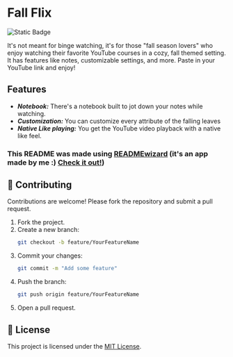 # Fall Flix
![Static Badge](https://img.shields.io/badge/React-494949?style=flat&logo=react&labelColor=%231b1b1b)

It's not meant for binge watching, it's for those "fall season lovers" who enjoy watching their favorite YouTube courses in a cozy, fall themed setting. It has features like notes, customizable settings, and more. Paste in your YouTube link and enjoy!

## Features
- ***Notebook:*** There's a notebook built to jot down your notes while watching.
- ***Customization:*** You can customize every attribute of the falling leaves
- ***Native Like playing:*** You get the YouTube video playback with a native like feel.

### This README was made using [READMEwizard](https://readme-wizard-three.vercel.app) (it's an app made by me :) [Check it out!](https://github.com/rinogodson/readme-wizard))


## 🤝 Contributing  
Contributions are welcome! Please fork the repository and submit a pull request.  

1. Fork the project.  
2. Create a new branch:  
   ```bash
   git checkout -b feature/YourFeatureName
   ```
3. Commit your changes:  
   ```bash
   git commit -m "Add some feature"
   ```
4. Push the branch:  
   ```bash
   git push origin feature/YourFeatureName
   ```
5. Open a pull request.

## 📄 License  
This project is licensed under the [MIT License](LICENSE).
